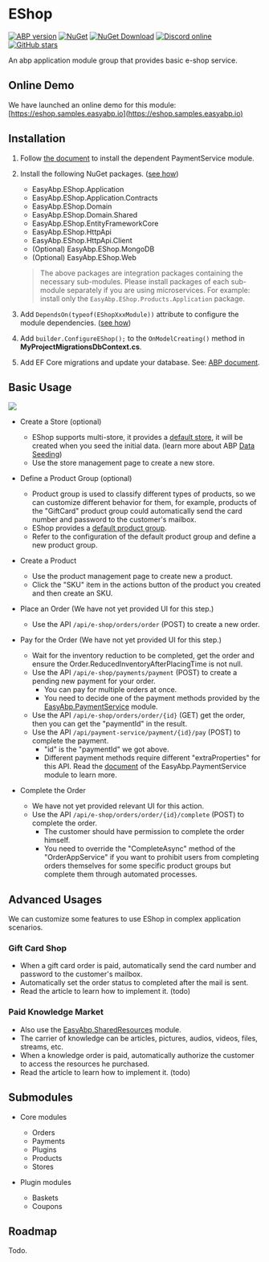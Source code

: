 # EShop

[![ABP version](https://img.shields.io/badge/dynamic/xml?style=flat-square&color=yellow&label=abp&query=%2F%2FProject%2FPropertyGroup%2FAbpVersion&url=https%3A%2F%2Fraw.githubusercontent.com%2FEasyAbp%2FEShop%2Fmaster%2FDirectory.Build.props)](https://abp.io)
[![NuGet](https://img.shields.io/nuget/v/EasyAbp.EShop.Domain.Shared.svg?style=flat-square)](https://www.nuget.org/packages/EasyAbp.EShop.Domain.Shared)
[![NuGet Download](https://img.shields.io/nuget/dt/EasyAbp.EShop.Domain.Shared.svg?style=flat-square)](https://www.nuget.org/packages/EasyAbp.EShop.Domain.Shared)
[![Discord online](https://badgen.net/discord/online-members/S6QaezrCRq?label=Discord)](https://discord.gg/S6QaezrCRq)
[![GitHub stars](https://img.shields.io/github/stars/EasyAbp/EShop?style=social)](https://www.github.com/EasyAbp/EShop)

An abp application module group that provides basic e-shop service.

## Online Demo

We have launched an online demo for this module: [https://eshop.samples.easyabp.io](https://eshop.samples.easyabp.io)

## Installation

1. Follow [the document](https://github.com/EasyAbp/PaymentService#installation) to install the dependent PaymentService module.

1. Install the following NuGet packages. ([see how](https://github.com/EasyAbp/EasyAbpGuide/blob/master/docs/How-To.md#add-nuget-packages))

    * EasyAbp.EShop.Application
    * EasyAbp.EShop.Application.Contracts
    * EasyAbp.EShop.Domain
    * EasyAbp.EShop.Domain.Shared
    * EasyAbp.EShop.EntityFrameworkCore
    * EasyAbp.EShop.HttpApi
    * EasyAbp.EShop.HttpApi.Client
    * (Optional) EasyAbp.EShop.MongoDB
    * (Optional) EasyAbp.EShop.Web

    > The above packages are integration packages containing the necessary sub-modules.
    > Please install packages of each sub-module separately if you are using microservices.
    > For example: install only the `EasyAbp.EShop.Products.Application` package.

1. Add `DependsOn(typeof(EShopXxxModule))` attribute to configure the module dependencies. ([see how](https://github.com/EasyAbp/EasyAbpGuide/blob/master/docs/How-To.md#add-module-dependencies))

1. Add `builder.ConfigureEShop();` to the `OnModelCreating()` method in **MyProjectMigrationsDbContext.cs**.

1. Add EF Core migrations and update your database. See: [ABP document](https://docs.abp.io/en/abp/latest/Tutorials/Part-1?UI=MVC&DB=EF#add-database-migration).

## Basic Usage

[![](https://mermaid.ink/img/pako:eNqtVMFO4zAQ_ZWRL7BS4QMi1Av0wGUXtnDLxYmnxFJsB3u8VYT49x07Li0lFFbanOLx-L2Z9-x5Ea1TKCoR8DmibfFGyycvTW1rkpHcz2ga9LUF_h4D-ovlcrXu3HB5552KLYUK7iP6EahDGKYY9DoQkIOACNtOEvDeVloKE857gAuGTMgV_EaK3oYPUDPsv7xCz9zXHiUhSAsuRRJpE0cIziB12j4dEk5n9nR5DW1GUAvwhT2Hb9Vcy3I0aFPLa5KeQMIwRWDjfK46F3GqXGdJ2-hi6Ed4ftMtH7tq_DLydr8PnQUonLcKOhmY8Y_sI76TsRT1gWvFWDROAqkVuau8XdJ5vZzR5hhjjXRQwUyX88oeGjn5stXU7ZFOanvtzNAjm5qvQRG4GY9PH3X_xl0i0BYY9Z_t0OpBG_x3Nw7E33WYXPmmCZOKA7PzXVcwxIYfRjfd1VTTPNLXhnzWzSdyFWfMuNfoXG_S89YBeGxYbiq9wZ340HE8p4Yf33iKO13EQhj0hqvjwfSSDtaCSzdYi4p_FW5k7KkWtX3l1DgovuIrpcl5UW1kH3Ah0uxaj7YVFfmIu6Qy3ErW619EWrz1)](https://mermaid-js.github.io/mermaid-live-editor/edit#pako:eNqtVMFO4zAQ_ZWRL7BS4QMi1Av0wGUXtnDLxYmnxFJsB3u8VYT49x07Li0lFFbanOLx-L2Z9-x5Ea1TKCoR8DmibfFGyycvTW1rkpHcz2ga9LUF_h4D-ovlcrXu3HB5552KLYUK7iP6EahDGKYY9DoQkIOACNtOEvDeVloKE857gAuGTMgV_EaK3oYPUDPsv7xCz9zXHiUhSAsuRRJpE0cIziB12j4dEk5n9nR5DW1GUAvwhT2Hb9Vcy3I0aFPLa5KeQMIwRWDjfK46F3GqXGdJ2-hi6Ed4ftMtH7tq_DLydr8PnQUonLcKOhmY8Y_sI76TsRT1gWvFWDROAqkVuau8XdJ5vZzR5hhjjXRQwUyX88oeGjn5stXU7ZFOanvtzNAjm5qvQRG4GY9PH3X_xl0i0BYY9Z_t0OpBG_x3Nw7E33WYXPmmCZOKA7PzXVcwxIYfRjfd1VTTPNLXhnzWzSdyFWfMuNfoXG_S89YBeGxYbiq9wZ340HE8p4Yf33iKO13EQhj0hqvjwfSSDtaCSzdYi4p_FW5k7KkWtX3l1DgovuIrpcl5UW1kH3Ah0uxaj7YVFfmIu6Qy3ErW619EWrz1)

* Create a Store (optional)
    * EShop supports multi-store, it provides a [default store](https://github.com/EasyAbp/EShop/blob/master/modules/EasyAbp.EShop.Stores/src/EasyAbp.EShop.Stores.Domain/EasyAbp/EShop/Stores/Stores/StoreDataSeeder.cs), it will be created when you seed the initial data. (learn more about ABP [Data Seeding](https://docs.abp.io/en/abp/latest/Data-Seeding))
    * Use the store management page to create a new store.

* Define a Product Group (optional)
    * Product group is used to classify different types of products, so we can customize different behavior for them, for example, products of the "GiftCard" product group could automatically send the card number and password to the customer's mailbox.
    * EShop provides a [default product group](https://github.com/EasyAbp/EShop/blob/master/modules/EasyAbp.EShop.Products/src/EasyAbp.EShop.Products.Domain/EasyAbp/EShop/Products/EShopProductsDomainModule.cs#L29-L36).
    * Refer to the configuration of the default product group and define a new product group.

* Create a Product
    * Use the product management page to create new a product.
    * Click the "SKU" item in the actions button of the product you created and then create an SKU.

* Place an Order (We have not yet provided UI for this step.)
    * Use the API `/api/e-shop/orders/order` (POST) to create a new order.

* Pay for the Order (We have not yet provided UI for this step.)
    * Wait for the inventory reduction to be completed, get the order and ensure the Order.ReducedInventoryAfterPlacingTime is not null.
    * Use the API `/api/e-shop/payments/payment` (POST) to create a pending new payment for your order.
        * You can pay for multiple orders at once.
        * You need to decide one of the payment methods provided by the [EasyAbp.PaymentService](https://easyabp.io/modules/PaymentService/) module.
    * Use the API `/api/e-shop/orders/order/{id}` (GET) get the order, then you can get the "paymentId" in the result.
    * Use the API `/api/payment-service/payment/{id}/pay` (POST) to complete the payment.
        * "id" is the "paymentId" we got above.
        * Different payment methods require different "extraProperties" for this API. Read the [document](https://easyabp.io/modules/PaymentService/) of the EasyAbp.PaymentService module to learn more.

* Complete the Order
    * We have not yet provided relevant UI for this action.
    * Use the API `/api/e-shop/orders/order/{id}/complete` (POST) to complete the order.
        * The customer should have permission to complete the order himself.
        * You need to override the "CompleteAsync" method of the "OrderAppService" if you want to prohibit users from completing orders themselves for some specific product groups but complete them through automated processes.

## Advanced Usages

We can customize some features to use EShop in complex application scenarios.

### Gift Card Shop

* When a gift card order is paid, automatically send the card number and password to the customer's mailbox.
* Automatically set the order status to completed after the mail is sent.
* Read the article to learn how to implement it. (todo)

### Paid Knowledge Market
* Also use the [EasyAbp.SharedResources](https://easyabp.io/modules/SharedResources/) module.
* The carrier of knowledge can be articles, pictures, audios, videos, files, streams, etc.
* When a knowledge order is paid, automatically authorize the customer to access the resources he purchased.
* Read the article to learn how to implement it. (todo)

## Submodules

* Core modules
  * Orders
  * Payments
  * Plugins
  * Products
  * Stores

* Plugin modules
  * Baskets
  * Coupons

## Roadmap

Todo.
